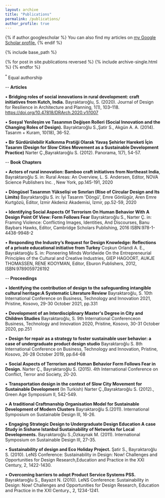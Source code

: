 ```yaml
---
layout: archive
title: "Publications"
permalink: /publications/
author_profile: true
---
```


{% if author.googlescholar %}
  You can also find my articles on <u><a href="{{author.googlescholar}}">my Google Scholar profile</a>.</u>
{% endif %}

{% include base_path %}

{% for post in site.publications reversed %}
  {% include archive-single.html %}
{% endfor %}

<sup>*</sup> Equal authorship

--
**Articles**

•	**Bridging roles of social innovations in rural development: craft initiatives from Kutch, India.** Bayraktaroğlu, S. (2020). Journal of Design for Resilience in Architecture and Planning, 1(1), 103–118. https://doi.org/10.47818/DRArch.2020.v1i1007

•	**Sosyal Yenileşim ve Tasarımın Değişen Rolleri (Social Innovation and the Changing Roles of Design).** Bayraktaroğlu S.,Şatir S., Akgün A. A. (2014). Tasarım + Kuram, 10(18), 36-52. 

•	**Bir Sürdürülebilir Kalkınma Pratiği Olarak Yavaş Şehirler Hareketi İçin Tasarım (Design for Slow Cities Movement as a Sustainable Development Practice)** Narter Ç.,Bayraktaroğlu S. (2012). Panorama, 1(7), 54-57. 

--
**Book Chapters**

•	**Actors of rural innovation: Bamboo craft initiatives from Northeast India**, Bayraktaroğlu S. in: Rural Areas: An Overview, L. S. Andersen, Editor, NOVA Science Publishers Inc. , New York, pp.145-191, 2020

•	**Döngüsel Tasarımın Yükselişi ve Sınırları (Rise of Circular Design and Its Limits)** Bayraktaroğlu S. in: İyi Tasarım 'Döngü', Emre Gönlügür, Aren Emre Kurtgözü, Editor, İzmir Akdeniz Akademisi, İzmir, pp.52-59, 2020

•	**Identifying Social Aspects Of Terrorism On Human Behavior With A Design Point Of View: Form Follows Fear** Bayraktaroğlu S., Narter Ç. in: Framing Violence: Conflicting Images, Identities, And Discourses, Banu Baybars Hawks, Editor, Cambridge Scholars Publishing, 2016 ISBN:978-1-4438-9948-2

•	**Responding the Industry’s Request for Design Knowledge: Reflections of a private educational initiative from Turkey** Coşkun Orlandi A. E., Bayraktaroğlu S. in: Pioneering Minds Worldwide On the Entrepreneurial Principles of the Cultural and Creative Industries, GIEP HAGOORT, AUKJE THOMASSEN, RENE KOOYMAN, Editor, Eburon Publishers, 2012, ISBN:9789059726192

--
**Proceedings**

•	**Identifying the contribution of design to the safeguarding intangible cultural heritage:A Systematic Literature Review** Bayraktaroğlu, S. 10th International Conference on Business, Technology and Innovation 2021, Pristine, Kosovo, 29-30 October 2021, pp.331 

•	**Development of an Interdisciplinary Master's Degree in City  and Children Studies** Bayraktaroğlu, S. 9th International Conferenceon Business, Technology and Innovation 2020, Pristine, Kosovo, 30-31 October 2020, pp.251 

•	**Design for repair as a strategy to foster sustainable user behavior: a case of undergraduate product design studio** Bayraktaroğlu S. 8th International Conference on Business, Technology and Innovation, Pristine, Kosovo, 26-28 October 2019, pp.64-68

•	**Social Aspects of Terrorism and Human Behavior Form Follows Fear in Design.** Narter Ç., Bayraktaroğlu S. (2015). 4th International Conference on Conflict, Terror and Society, 20-20.

•	**Transportation design in the context of Slow City Movement for Sustainable Development** (In Turkish) Narter Ç.,Bayraktaroğlu S. (2012)., Green Age Symposium II, 542-549. 

•	**A traditional Craftmanship Organisation Model for Sustainable Development of Modern Clusters** Bayraktaroğlu S.(2011). International Symposium on Sustainable Design III, 16-26. 

•	**Engaging Strategic Design to Undergraduate Design Education A case Study in Sishane Istanbul Sustainability of Networks for Local Developments.** Bayraktaroğlu S.,Özkaynak M. (2011). International Symposium on Sustainable Design III, 27-35.

•	**Sustainability of design and Eco Holiday Project.** Şatir S., Bayraktaroğlu S. (2010). LeNS Conference: Sustainability in Design: Now! Challenges and Opportunities for Design Research,Education and Practice in the XXI Century, 2, 1422-1430.

•	**Overcoming barriers to adopt Product Service Systems PSS.** Bayraktaroğlu S., Bayazıt N. (2010). LeNS Conference: Sustainability in Design: Now! Challenges and Opportunities for Design Research, Education and Practice in the XXI Century., 2, 1234-1241. 

